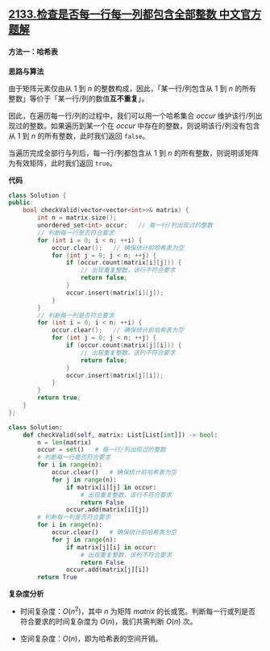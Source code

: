 ## [2133.检查是否每一行每一列都包含全部整数 中文官方题解](https://leetcode.cn/problems/check-if-every-row-and-column-contains-all-numbers/solutions/100000/jian-cha-shi-fou-mei-yi-xing-mei-yi-lie-uwrwu)

#### 方法一：哈希表

**思路与算法**

由于矩阵元素仅由从 $1$ 到 $n$ 的整数构成，因此，「某一行/列包含从 $1$ 到 $n$ 的所有整数」等价于「某一行/列的数值**互不重复**」。

因此，在遍历每一行/列的过程中，我们可以用一个哈希集合 $\textit{occur}$ 维护该行/列出现过的整数。如果遍历到某一个在 $\textit{occur}$ 中存在的整数，则说明该行/列没有包含从 $1$ 到 $n$ 的所有整数，此时我们返回 $\texttt{false}$。

当遍历完成全部行与列后，每一行/列都包含从 $1$ 到 $n$ 的所有整数，则说明该矩阵为有效矩阵，此时我们返回 $\texttt{true}$。

**代码**

```C++ [sol1-C++]
class Solution {
public:
    bool checkValid(vector<vector<int>>& matrix) {
        int n = matrix.size();
        unordered_set<int> occur;   // 每一行/列出现过的整数
        // 判断每一行是否符合要求
        for (int i = 0; i < n; ++i) {
            occur.clear();   // 确保统计前哈希表为空
            for (int j = 0; j < n; ++j) {
                if (occur.count(matrix[i][j])) {
                    // 出现重复整数，该行不符合要求
                    return false;
                }
                occur.insert(matrix[i][j]);
            }
        }
        // 判断每一列是否符合要求
        for (int i = 0; i < n; ++i) {
            occur.clear();   // 确保统计前哈希表为空
            for (int j = 0; j < n; ++j) {
                if (occur.count(matrix[j][i])) {
                    // 出现重复整数，该列不符合要求
                    return false;
                }
                occur.insert(matrix[j][i]);
            }
        }
        return true;
    }
};
```


```Python [sol1-Python3]
class Solution:
    def checkValid(self, matrix: List[List[int]]) -> bool:
        n = len(matrix)
        occur = set()   # 每一行/列出现过的整数
        # 判断每一行是否符合要求
        for i in range(n):
            occur.clear()   # 确保统计前哈希表为空
            for j in range(n):
                if matrix[i][j] in occur:
                    # 出现重复整数，该行不符合要求
                    return False
                occur.add(matrix[i][j])
        # 判断每一列是否符合要求
        for i in range(n):
            occur.clear()   # 确保统计前哈希表为空
            for j in range(n):
                if matrix[j][i] in occur:
                    # 出现重复整数，该列不符合要求
                    return False
                occur.add(matrix[j][i])
        return True
```


**复杂度分析**

- 时间复杂度：$O(n^2)$，其中 $n$ 为矩阵 $\textit{matrix}$ 的长或宽。判断每一行或列是否符合要求的时间复杂度为 $O(n)$，我们共需判断 $O(n)$ 次。

- 空间复杂度：$O(n)$，即为哈希表的空间开销。